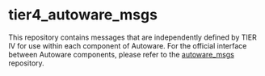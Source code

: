 # tier4_autoware_msgs

This repository contains messages that are independently defined by TIER IV for use within each component of Autoware. For the official interface between Autoware components, please refer to the [autoware_msgs](https://github.com/autowarefoundation/autoware_msgs) repository.
